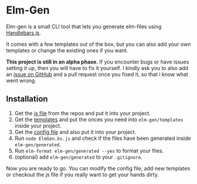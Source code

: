 # Elm-Gen

Elm-gen is a small CLI tool that lets you generate elm-files using [Handlebars.js](https://handlebarsjs.com/guide/).

It comes with a few templates out of the box, but you can also add your own templates or change the existing ones if you want.

**This project is still in an alpha phase.**
If you encounter bugs or have issues setting it up, then you will have to fix it yourself.
I kindly ask you to also add an [issue on GitHub](https://github.com/Orasund/elm-gen/issues/new) and a pull request once you fixed it, so that i know what went wrong.

## Installation

1. Get the [js file](https://github.com/Orasund/elm-gen/blob/master/src/cli/ElmGen.bs.js) from the repos and put it into your project.
2. Get the [templates](https://github.com/Orasund/elm-gen/tree/master/elm-gen/templates) and put the onces you need into `elm-gen/templates` inside your project.
3. Get the [config file](https://github.com/Orasund/elm-gen/blob/master/elm-gen.json) and also put it into your project.
4. Run `node ElmGen.bs.js` and check if the files have been generated inside `elm-gen/generated`.
5. Run `elm-format elm-gen/generated --yes` to format your files.
6. (optional) add `elm-gen/generated` to your `.gitignore`.

Now you are ready to go. You can modify the config file, add new templates or checkout the js file if you really want to get your hands dirty.

